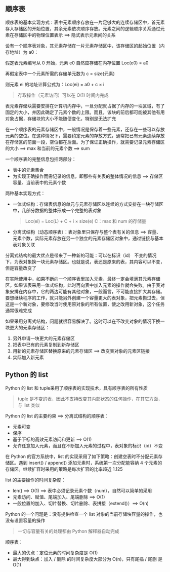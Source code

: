 ## 顺序表

顺序表的基本实现方式：表中元素顺序存放在一片足够大的连续存储区中，首元素存入存储区的开始位置，其余元素依次顺序存放。元素之间的逻辑顺序关系通过元素在存储区中的物理位置表示  ==>  隐式表示元素间的关系



设有一个顺序表对象，其元素存储在一片元素存储区中，该存储区的起始位置（内存地址）为 a0：

假定表元素编号从 0 开始，元素 e0 自然应存储在内存位置 Loc(e0) = a0

再假定表中一个元素所需的存储单元数为 c = size(元素)

则元素 ei 的地址计算公式为：Loc(ei) = a0 + c × i

> 存取操作（元素访问）可以在 O(1) 时间内完成



表元素存储块需要安排在计算机内存中，一旦分配就占据了内存的一块区域，有了固定的大小，并因此确定了元素个数的上限。而且，该块的前后都可能被其他有用对象占据，存储块的大小不能随便变化，特别是无法扩充

在一个顺序表的元素存储区中，一般情况是保存着一些元素，还存在一些可以存放元素的空位。在这种情况下，需要约定元素的存放方式，通常把已有元素连续存放在存储区的前面一段，空位都在后面。为了保证正确操作，就需要记录元素存储区的大小  ==> max 和当前的元素个数  ==>  sum



一个顺序表的完整信息包括两部分：

+ 表中的元素集合
+ 为实现正确操作而需记录的信息，即那些有关表的整体情况的信息  ==>  存储区容量、当前表中的元素个数



两种基本实现方式：

+ 一体式结构：存储表信息的单元与元素存储区以连续的方式安排在一块存储区中，几部分数据的整体形成一个完整的表对象

  > Loc(ei) = Loc(L) + C + i × size(e)          C：max 和 num 的存储量

+ 分离式结构（动态顺序表）：表对象里只保存与整个表有关的信息  ==>  容量、元素个数，实际元素存放在另一个独立的元素存储区对象中，通过链接与基本表对象关联



分离式结构的最大优点是带来了一种新的可能：可以在标识（id） 不变的情况下，为表对象换一块元素存储区。也就是说，表还是原来的表，其内容可以不变，但是容量改变了

在实际使用中，如果不断向一个顺序表里加入元素，最终一定会填满其元素存储区。如果该表采用一体式结构，此时再向表中加入元素的操作就会失败。由于表对象安排在内存中，它的两边可能有其他对象，一般而言，不可能直接扩大其存储。要想继续程序的工作，就只能另外创建一个容量更大的表对象，把元素搬过去，但这是一个新对象，要修改当时使用原对象的所有位置，使之改用新对象，这个任务通常很难完成

如果采用分离式结构，问题就很容易解决了。这时可以在不改变对象的情况下换一块更大的元素存储区：

1. 另外申请一块更大的元素存储区
2. 把表中已有的元素复制到新存储区
3. 用新的元素存储区替换原来的元素存储区  ==>  改变表对象的元素区链接
4. 实际加入新元素



## Python 的 list

Python 的 list 和 tuple采用了顺序表的实现技术，具有顺序表的所有性质

> tuple 是不变的表，因此不支持改变其内部状态的任何操作，在其它方面，与 list 类似



Python 的 list 的主要约束  ==>  分离式结构的顺序表：

+ 元素可变
+ 保序
+ 基于下标的高效元素访问和更新  ==>  O(1)
+ 允许任意加入元素，而且在不断加入元素的过程中，表对象的标识（id）不变



在 Python 的官方系统中，list 的实现采用了如下策略：创建空表时不分配元素存储区。遇到 insert() / append() 添加元素时，系统第一次分配能容纳 4 个元素的存储区。继续扩容时采用的策略是每次扩容的比率趋近 1.125



list 的主要操作的时间复杂度：

+ len()  ==>  O(1)  ==>  表中必须记录元素个数（num），自然可以简单的采用
+ 元素访问、赋值、尾端加入、尾端删除  ==>  O(1)
+ 一般位置的加入、切片替换、切片删除、表拼接（extend()）==>  O(n)



Python 的一个问题是：没有提供检查一个 list 对象的当前存储块容量的操作，也没有设置容量的操作

> 一切与容量有关的处理都由 Python 解释器自动完成



顺序表：

+  最大的优点：定位元素的时间复杂度是 O(1)
+ 最大得到缺点：加入 / 删除 的时间复杂度大部分为 O(n)，只有尾插 / 尾删 是 O(1)



























































































